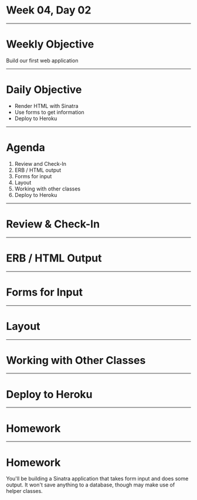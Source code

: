 # Week 04, Day 02

---

# Weekly Objective

Build our first web application

---

# Daily Objective

+ Render HTML with Sinatra
+ Use forms to get information
+ Deploy to Heroku

---

# Agenda

1. Review and Check-In
2. ERB / HTML output
3. Forms for input
4. Layout
5. Working with other classes
6. Deploy to Heroku

---

# Review & Check-In

---

# ERB / HTML Output

---

# Forms for Input

---

# Layout

---

# Working with Other Classes

---

# Deploy to Heroku

---

# Homework

---

# Homework

You'll be building a Sinatra application that takes form input and does some output. It won't save anything to a database, though may make use of helper classes.
